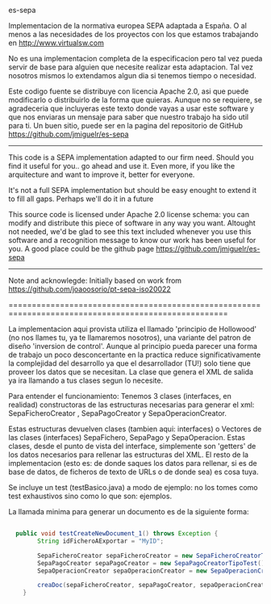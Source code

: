 
es-sepa

Implementacion de la normativa europea SEPA adaptada a España. O al menos a las necesidades de los proyectos con los que estamos trabajando en http://www.virtualsw.com

No es una implementacion completa de la especificacion pero tal vez pueda servir de base para alguien que necesite realizar esta adaptacion. Tal vez nosotros mismos lo extendamos algun dia si tenemos tiempo o necesidad. 

Este codigo fuente se distribuye con licencia Apache 2.0, asi que puede modificarlo o distribuirlo de la forma que quieras.
Aunque no se requiere, se agradeceria que incluyeras este texto donde vayas a usar este software y que nos enviaras un
mensaje para saber que nuestro trabajo ha sido util para ti. Un buen sitio, puede ser en la pagina del repositorio de GitHub
https://github.com/jmiguelr/es-sepa


---------------------------------------------------------------------------

This code is a SEPA implementation adapted to our firm need. Should you find it useful for you.. go ahead and use it. Even more, if you like the arquitecture and want to improve it, better for everyone.

It's not a full SEPA implementation but should be easy enought to extend it to fill all gaps. Perhaps we'll do it in a future

This source code is licensed under Apache 2.0 license schema: you can modify and distribute this piece of software in
any way you want. Altought not needed, we'd be glad to see this text included whenever you use this software and a recognition message to know our work has been useful for you. A good place could be the github page https://github.com/jmiguelr/es-sepa


-----------------------------------------------------------------------------

Note and acknowlegde: Initially based on work from https://github.com/joaoosorio/pt-sepa-iso20022




=====================================================================================================


La implementacion aqui provista utiliza el llamado 'principio de Hollowood' (no nos llames tu, ya te llamaremos nosotros),
una variante del patron de diseño 'inversion de control'.  Aunque al principio pueda parecer una forma de
trabajo un poco desconcertante en la practica reduce significativamente la complejidad del desarrollo ya que
el desarrollador (TU!) solo tiene que proveer los datos que se necesitan. La clase que genera el XML de salida ya
ira llamando a tus clases segun lo necesite.

Para entender el funcionamiento: Tenemos 3 clases (interfaces, en realidad) constructoras de las estructuras
necesarias para generar el xml: SepaFicheroCreator , SepaPagoCreator y SepaOperacionCreator.

Estas estructuras devuelven clases (tambien aqui: interfaces) o Vectores de las clases (interfaces) SepaFichero,
SepaPago y SepaOperacion. Estas clases, desde el punto de vista del interface, simplemente son 'getters' de los datos
necesarios para rellenar las estructuras del XML.  El resto de la implementacion (esto es: de donde saques los
datos para rellenar, si es de base de datos, de ficheros de texto de URLs o de donde sea) es cosa tuya.


Se incluye un test (testBasico.java) a modo de ejemplo: no los tomes como test exhaustivos sino como lo que son: ejemplos.

La llamada minima para generar un documento es de la siguiente forma:

```java

  public void testCreateNewDocument_1() throws Exception {
        String idFicheroAExportar = "MyID";

        SepaFicheroCreator sepaFicheroCreator = new SepaFicheroCreatorTipoTest(idFicheroAExportar);
        SepaPagoCreator sepaPagoCreator = new SepaPagoCreatorTipoTest();
        SepaOperacionCreator sepaOperacionCreator = new SepaOperacionCreatorTipoTest();

        creaDoc(sepaFicheroCreator, sepaPagoCreator, sepaOperacionCreator);
    }

```


